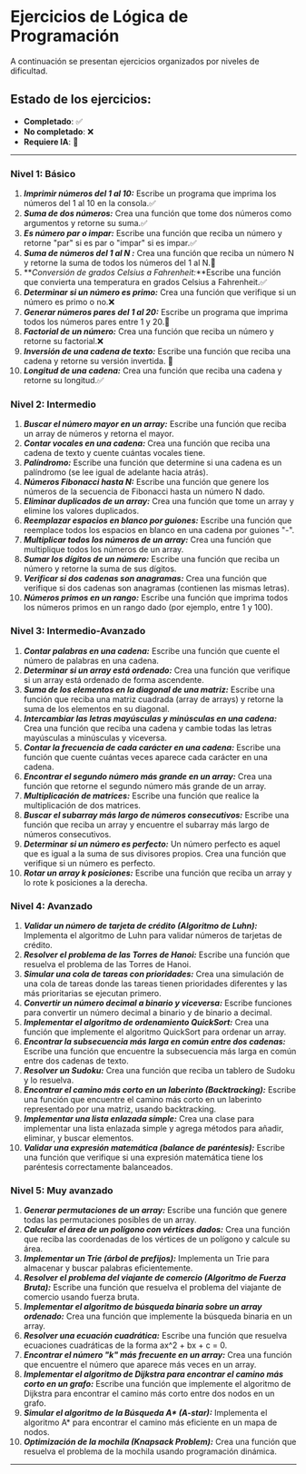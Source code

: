 # Ejercicios de Lógica de Programación

A continuación se presentan ejercicios organizados por niveles de dificultad.

## Estado de los ejercicios:

- **Completado**: ✅
- **No completado**: ❌
- **Requiere IA**: 🤖

---

### Nivel 1: Básico

1. **_Imprimir números del 1 al 10:_** Escribe un programa que imprima los números del 1 al 10 en la consola.✅
2. **_Suma de dos números:_** Crea una función que tome dos números como argumentos y retorne su suma.✅
3. **_Es número par o impar:_** Escribe una función que reciba un número y retorne "par" si es par o "impar" si es impar.✅
4. **_Suma de números del 1 al N :_** Crea una función que reciba un número N y retorne la suma de todos los números del 1 al N.🤖
5. **_Conversión de grados Celsius a Fahrenheit:_**Escribe una función que convierta una temperatura en grados Celsius a Fahrenheit.✅
6. **_Determinar si un número es primo:_** Crea una función que verifique si un número es primo o no.❌
7. **_Generar números pares del 1 al 20:_** Escribe un programa que imprima todos los números pares entre 1 y 20.🤖
8. **_Factorial de un número:_** Crea una función que reciba un número y retorne su factorial.❌
9. **_Inversión de una cadena de texto:_** Escribe una función que reciba una cadena y retorne su versión invertida. 🤖
10. **_Longitud de una cadena:_** Crea una función que reciba una cadena y retorne su longitud.✅

### Nivel 2: Intermedio

1. **_Buscar el número mayor en un array:_** Escribe una función que reciba un array de números y retorna el mayor.
2. **_Contar vocales en una cadena:_** Crea una función que reciba una cadena de texto y cuente cuántas vocales tiene.
3. **_Palíndromo:_** Escribe una función que determine si una cadena es un palíndromo (se lee igual de adelante hacia atrás).
4. **_Números Fibonacci hasta N:_** Escribe una función que genere los números de la secuencia de Fibonacci hasta un número N dado.
5. **_Eliminar duplicados de un array:_** Crea una función que tome un array y elimine los valores duplicados.
6. **_Reemplazar espacios en blanco por guiones:_** Escribe una función que reemplace todos los espacios en blanco en una cadena por guiones "-".
7. **_Multiplicar todos los números de un array:_** Crea una función que multiplique todos los números de un array.
8. **_Sumar los dígitos de un número:_** Escribe una función que reciba un número y retorne la suma de sus dígitos.
9. **_Verificar si dos cadenas son anagramas:_** Crea una función que verifique si dos cadenas son anagramas (contienen las mismas letras).
10. **_Números primos en un rango:_** Escribe una función que imprima todos los números primos en un rango dado (por ejemplo, entre 1 y 100).

### Nivel 3: Intermedio-Avanzado

1. **_Contar palabras en una cadena:_** Escribe una función que cuente el número de palabras en una cadena.
2. **_Determinar si un array está ordenado:_** Crea una función que verifique si un array está ordenado de forma ascendente.
3. **_Suma de los elementos en la diagonal de una matriz:_** Escribe una función que reciba una matriz cuadrada (array de arrays) y retorne la suma de los elementos en su diagonal.
4. **_Intercambiar las letras mayúsculas y minúsculas en una cadena:_** Crea una función que reciba una cadena y cambie todas las letras mayúsculas a minúsculas y viceversa.
5. **_Contar la frecuencia de cada carácter en una cadena:_** Escribe una función que cuente cuántas veces aparece cada carácter en una cadena.
6. **_Encontrar el segundo número más grande en un array:_** Crea una función que retorne el segundo número más grande de un array.
7. **_Multiplicación de matrices:_** Escribe una función que realice la multiplicación de dos matrices.
8. **_Buscar el subarray más largo de números consecutivos:_** Escribe una función que reciba un array y encuentre el subarray más largo de números consecutivos.
9. **_Determinar si un número es perfecto:_** Un número perfecto es aquel que es igual a la suma de sus divisores propios. Crea una función que verifique si un número es perfecto.
10. **_Rotar un array k posiciones:_** Escribe una función que reciba un array y lo rote k posiciones a la derecha.

### Nivel 4: Avanzado

1. **_Validar un número de tarjeta de crédito (Algoritmo de Luhn):_** Implementa el algoritmo de Luhn para validar números de tarjetas de crédito.
2. **_Resolver el problema de las Torres de Hanoi:_** Escribe una función que resuelva el problema de las Torres de Hanoi.
3. **_Simular una cola de tareas con prioridades:_** Crea una simulación de una cola de tareas donde las tareas tienen prioridades diferentes y las más prioritarias se ejecutan primero.
4. **_Convertir un número decimal a binario y viceversa:_** Escribe funciones para convertir un número decimal a binario y de binario a decimal.
5. **_Implementar el algoritmo de ordenamiento QuickSort:_** Crea una función que implemente el algoritmo QuickSort para ordenar un array.
6. **_Encontrar la subsecuencia más larga en común entre dos cadenas:_** Escribe una función que encuentre la subsecuencia más larga en común entre dos cadenas de texto.
7. **_Resolver un Sudoku:_** Crea una función que reciba un tablero de Sudoku y lo resuelva.
8. **_Encontrar el camino más corto en un laberinto (Backtracking):_** Escribe una función que encuentre el camino más corto en un laberinto representado por una matriz, usando backtracking.
9. **_Implementar una lista enlazada simple:_** Crea una clase para implementar una lista enlazada simple y agrega métodos para añadir, eliminar, y buscar elementos.
10. **_Validar una expresión matemática (balance de paréntesis):_** Escribe una función que verifique si una expresión matemática tiene los paréntesis correctamente balanceados.

### Nivel 5: Muy avanzado

1. **_Generar permutaciones de un array:_** Escribe una función que genere todas las permutaciones posibles de un array.
2. **_Calcular el área de un polígono con vértices dados:_** Crea una función que reciba las coordenadas de los vértices de un polígono y calcule su área.
3. **_Implementar un Trie (árbol de prefijos):_** Implementa un Trie para almacenar y buscar palabras eficientemente.
4. **_Resolver el problema del viajante de comercio (Algoritmo de Fuerza Bruta):_** Escribe una función que resuelva el problema del viajante de comercio usando fuerza bruta.
5. **_Implementar el algoritmo de búsqueda binaria sobre un array ordenado:_** Crea una función que implemente la búsqueda binaria en un array.
6. **_Resolver una ecuación cuadrática:_** Escribe una función que resuelva ecuaciones cuadráticas de la forma ax^2 + bx + c = 0.
7. **_Encontrar el número "k" más frecuente en un array:_** Crea una función que encuentre el número que aparece más veces en un array.
8. **_Implementar el algoritmo de Dijkstra para encontrar el camino más corto en un grafo:_** Escribe una función que implemente el algoritmo de Dijkstra para encontrar el camino más corto entre dos nodos en un grafo.
9. **_Simular el algoritmo de la Búsqueda A\* (A-star):_** Implementa el algoritmo A\* para encontrar el camino más eficiente en un mapa de nodos.
10. **_Optimización de la mochila (Knapsack Problem):_** Crea una función que resuelva el problema de la mochila usando programación dinámica.

---
